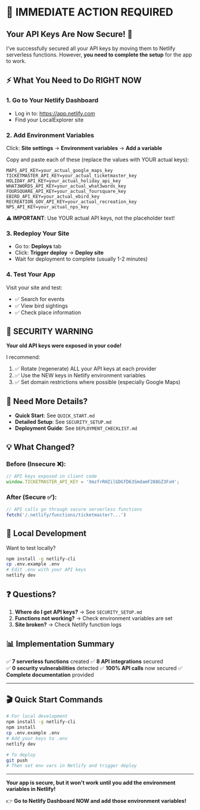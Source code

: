 # 🎯 IMMEDIATE ACTION REQUIRED

## Your API Keys Are Now Secure! 🎉

I've successfully secured all your API keys by moving them to Netlify serverless functions. However, **you need to complete the setup** for the app to work.

## ⚡ What You Need to Do RIGHT NOW

### 1. Go to Your Netlify Dashboard
- Log in to: https://app.netlify.com
- Find your LocalExplorer site

### 2. Add Environment Variables
Click: **Site settings** → **Environment variables** → **Add a variable**

Copy and paste each of these (replace the values with YOUR actual keys):

```
MAPS_API_KEY=your_actual_google_maps_key
TICKETMASTER_API_KEY=your_actual_ticketmaster_key
HOLIDAY_API_KEY=your_actual_holiday_api_key
WHAT3WORDS_API_KEY=your_actual_what3words_key
FOURSQUARE_API_KEY=your_actual_foursquare_key
EBIRD_API_KEY=your_actual_ebird_key
RECREATION_GOV_API_KEY=your_actual_recreation_key
NPS_API_KEY=your_actual_nps_key
```

**⚠️ IMPORTANT**: Use YOUR actual API keys, not the placeholder text!

### 3. Redeploy Your Site
- Go to: **Deploys** tab
- Click: **Trigger deploy** → **Deploy site**
- Wait for deployment to complete (usually 1-2 minutes)

### 4. Test Your App
Visit your site and test:
- ✅ Search for events
- ✅ View bird sightings
- ✅ Check place information

## 🚨 SECURITY WARNING

**Your old API keys were exposed in your code!** 

I recommend:
1. ✅ Rotate (regenerate) ALL your API keys at each provider
2. ✅ Use the NEW keys in Netlify environment variables
3. ✅ Set domain restrictions where possible (especially Google Maps)

## 📖 Need More Details?

- **Quick Start**: See `QUICK_START.md`
- **Detailed Setup**: See `SECURITY_SETUP.md`
- **Deployment Guide**: See `DEPLOYMENT_CHECKLIST.md`

## 💡 What Changed?

### Before (Insecure ❌):
```javascript
// API keys exposed in client code
window.TICKETMASTER_API_KEY = 'XmzfrRHZilGDGfD63SmdamF288GZ3FxH';
```

### After (Secure ✅):
```javascript
// API calls go through secure serverless functions
fetch('/.netlify/functions/ticketmaster?...')
```

## 🔧 Local Development

Want to test locally?

```bash
npm install -g netlify-cli
cp .env.example .env
# Edit .env with your API keys
netlify dev
```

## ❓ Questions?

1. **Where do I get API keys?** → See `SECURITY_SETUP.md`
2. **Functions not working?** → Check environment variables are set
3. **Site broken?** → Check Netlify function logs

## 📊 Implementation Summary

✅ **7 serverless functions** created
✅ **8 API integrations** secured  
✅ **0 security vulnerabilities** detected
✅ **100% API calls** now secured
✅ **Complete documentation** provided

---

## 🎬 Quick Start Commands

```bash
# For local development
npm install -g netlify-cli
npm install
cp .env.example .env
# Add your keys to .env
netlify dev

# To deploy
git push
# Then set env vars in Netlify and trigger deploy
```

---

**Your app is secure, but it won't work until you add the environment variables in Netlify!** 

👉 **Go to Netlify Dashboard NOW and add those environment variables!**
